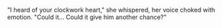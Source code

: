 "I heard of your clockwork heart," she whispered, her voice choked with emotion. "Could it… Could it give him another chance?"